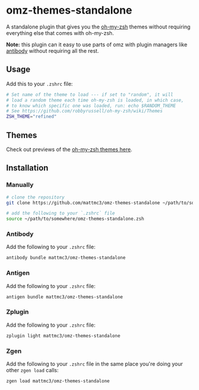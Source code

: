# omz-themes-standalone

A standalone plugin that gives you the [oh-my-zsh][omz] themes without requiring
everything else that comes with oh-my-zsh.

**Note:** this plugin can it easy to use parts of omz with plugin managers like
[antibody][antibody] without requiring all the rest.


## Usage

Add this to your `.zshrc` file:

```zsh
# Set name of the theme to load --- if set to "random", it will
# load a random theme each time oh-my-zsh is loaded, in which case,
# to know which specific one was loaded, run: echo $RANDOM_THEME
# See https://github.com/robbyrussell/oh-my-zsh/wiki/Themes
ZSH_THEME="refined"
```

## Themes

Check out previews of the [oh-my-zsh themes here][omz-themes].

## Installation

### Manually

```zsh
# clone the repository
git clone https://github.com/mattmc3/omz-themes-standalone ~/path/to/somewhere

# add the following to your `.zshrc` file
source ~/path/to/somewhere/omz-themes-standalone.zsh
```

### Antibody

Add the following to your `.zshrc` file:

```zsh
antibody bundle mattmc3/omz-themes-standalone
```

### Antigen

Add the following to your `.zshrc` file:

```zsh
antigen bundle mattmc3/omz-themes-standalone
```

### Zplugin

Add the following to your `.zshrc` file:

```zsh
zplugin light mattmc3/omz-themes-standalone
```

### Zgen

Add the following to your `.zshrc` file in the same place you're doing
your other `zgen load` calls:

```zsh
zgen load mattmc3/omz-themes-standalone
```


[antibody]:     https://getantibody.github.io
[omz]:          https://github.com/robbyrussell/oh-my-zsh
[omz-themes]:   https://github.com/robbyrussell/oh-my-zsh/wiki/Themes
